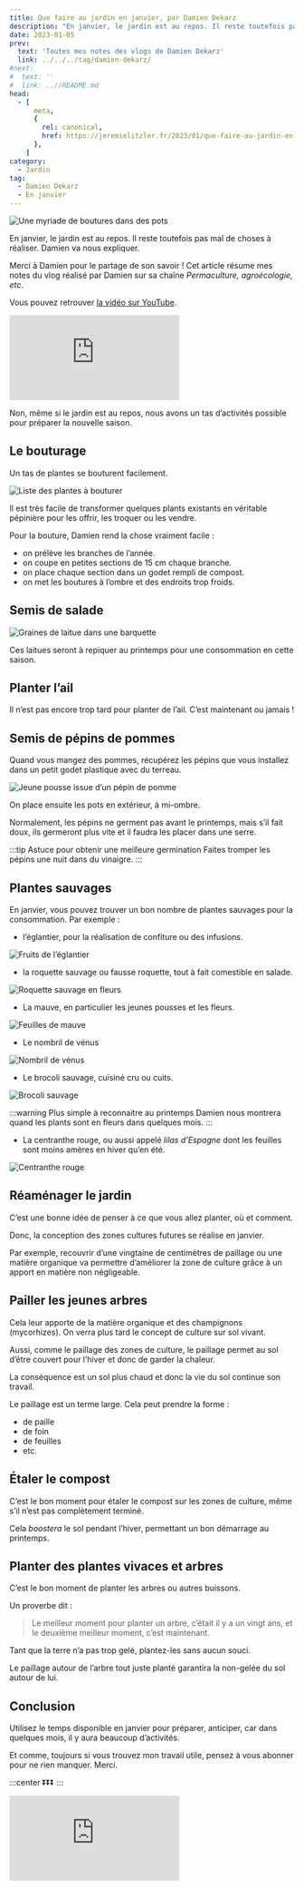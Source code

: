 ```yaml
---
title: Que faire au jardin en janvier, par Damien Dekarz
description: "En janvier, le jardin est au repos. Il reste toutefois pas mal de choses à faire. Damien va nous expliquer ce qu'il réalise."
date: 2023-01-05
prev:
  text: 'Toutes mes notes des vlogs de Damien Dekarz'
  link: ../../../tag/damien-dekarz/
#next:
#  text: ''
#  link: ..//README.md
head:
  - [
      meta,
      {
        rel: canonical,
        href: https://jeremielitzler.fr/2023/01/que-faire-au-jardin-en-janvier-damien-dekarz/,
      },
    ]
category:
  - Jardin
tag:
  - Damien Dekarz
  - En janvier
---
```


![Une myriade de boutures dans des pots](/images/2023-01-05-une-myriade-de-boutures.jpg 'Crédits: image extraite du vlog de Damien Dekarz')

En janvier, le jardin est au repos. Il reste toutefois pas mal de choses à réaliser. Damien va nous expliquer.

Merci à Damien pour le partage de son savoir !
Cet article résume mes notes du vlog réalisé par Damien sur sa chaîne _Permaculture, agroécologie, etc_.

<!-- more -->

Vous pouvez retrouver [la vidéo sur YouTube](https://www.youtube.com/watch?v=0e9uraspI1E).

<!-- markdownlint-disable MD033 -->
<p class="newsletter-wrapper"><iframe class="newsletter-embed" src="https://iamjeremie.substack.com/embed" frameborder="0" scrolling="no"></iframe></p>

Non, même si le jardin est au repos, nous avons un tas d’activités possible pour préparer la nouvelle saison.

## Le bouturage

Un tas de plantes se bouturent facilement.

![Liste des plantes à bouturer](./images/liste-des-plantes-a-bouturer.jpg 'Crédits : image extraite du vlog de Damien')

Il est très facile de transformer quelques plants existants en véritable pépinière pour les offrir, les troquer ou les vendre.

Pour la bouture, Damien rend la chose vraiment facile :

- on prélève les branches de l’année.
- on coupe en petites sections de 15 cm chaque branche.
- on place chaque section dans un godet rempli de compost.
- on met les boutures à l’ombre et des endroits trop froids.

## Semis de salade

![Graines de laitue dans une barquette](./images/graines-de-laitue-dans-une-barquette.jpg 'Crédits : image extraite du vlog de Damien')

Ces laitues seront à repiquer au printemps pour une consommation en cette saison.

## Planter l’ail

Il n’est pas encore trop tard pour planter de l’ail. C’est maintenant ou jamais !

## Semis de pépins de pommes

Quand vous mangez des pommes, récupérez les pépins que vous installez dans un petit godet plastique avec du terreau.

![Jeune pousse issue d’un pépin de pomme](./images/jeune-pousse-issue-dun-pepin-de-pomme.jpg 'Crédits : image extraite du vlog de Damien')

On place ensuite les pots en extérieur, à mi-ombre.

Normalement, les pépins ne germent pas avant le printemps, mais s’il fait doux, ils germeront plus vite et il faudra les placer dans une serre.

:::tip Astuce pour obtenir une meilleure germination
Faites tromper les pépins une nuit dans du vinaigre.
:::

## Plantes sauvages

En janvier, vous pouvez trouver un bon nombre de plantes sauvages pour la consommation. Par exemple :

- l’églantier, pour la réalisation de confiture ou des infusions.

![Fruits de l’églantier](./images/fruits-d-eglantier.jpg 'Crédits : image extraite du vlog de Damien')

- la roquette sauvage ou fausse roquette, tout à fait comestible en salade.

![Roquette sauvage en fleurs](./images/roquette-sauvaege-en-fleurs.jpg 'Crédits : image extraite du vlog de Damien')

- La mauve, en particulier les jeunes pousses et les fleurs.

![Feuilles de mauve](./images/feuilles-de-mauve.jpg 'Crédits : image extraite du vlog de Damien')

- Le nombril de vénus

![Nombril de vénus](./images/nombril-de-venus.jpg 'Crédits : image extraite du vlog de Damien')

- Le brocoli sauvage, cuisiné cru ou cuits.

![Brocoli sauvage](./images/brocoli-sauvage.jpg 'Crédits : image extraite du vlog de Damien')

:::warning Plus simple à reconnaitre au printemps
Damien nous montrera quand les plants sont en fleurs dans quelques mois.
:::

- La centranthe rouge, ou aussi appelé _lilas d’Espagne_ dont les feuilles sont moins amères en hiver qu’en été.

![Centranthe rouge](./images/centranthe-rouge.jpg 'Crédits : image extraite du vlog de Damien')

## Réaménager le jardin

C’est une bonne idée de penser à ce que vous allez planter, où et comment.

Donc, la conception des zones cultures futures se réalise en janvier.

Par exemple, recouvrir d’une vingtaine de centimètres de paillage ou une matière organique va permettre d’améliorer la zone de culture grâce à un apport en matière non négligeable.

## Pailler les jeunes arbres

Cela leur apporte de la matière organique et des champignons (mycorhizes). On verra plus tard le concept de culture sur sol vivant.

Aussi, comme le paillage des zones de culture, le paillage permet au sol d’être couvert pour l’hiver et donc de garder la chaleur.

La conséquence est un sol plus chaud et donc la vie du sol continue son travail.

Le paillage est un terme large. Cela peut prendre la forme :

- de paille
- de foin
- de feuilles
- etc.

## Étaler le compost

C’est le bon moment pour étaler le compost sur les zones de culture, même s’il n’est pas complètement terminé.

Cela _boostera_ le sol pendant l’hiver, permettant un bon démarrage au printemps.

## Planter des plantes vivaces et arbres

C’est le bon moment de planter les arbres ou autres buissons.

Un proverbe dit :

> Le meilleur moment pour planter un arbre, c’était il y a un vingt ans, et le deuxième meilleur moment, c’est maintenant.

Tant que la terre n’a pas trop gelé, plantez-les sans aucun souci.

Le paillage autour de l’arbre tout juste planté garantira la non-gelée du sol autour de lui.

## Conclusion

Utilisez le temps disponible en janvier pour préparer, anticiper, car dans quelques mois, il y aura beaucoup d’activités.

Et comme, toujours si vous trouvez mon travail utile, pensez à vous abonner pour ne rien manquer. Merci.

:::center
⏬⏬⏬
:::

<!-- markdownlint-disable MD033 -->
<p class="newsletter-wrapper"><iframe class="newsletter-embed" src="https://iamjeremie.substack.com/embed" frameborder="0" scrolling="no"></iframe></p>
